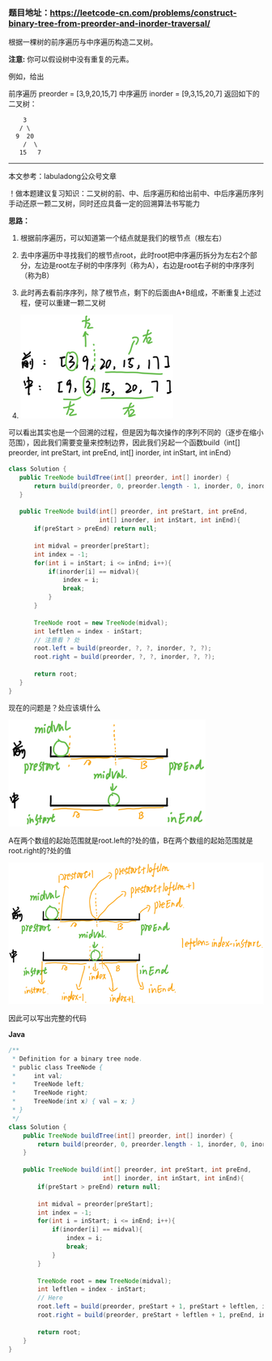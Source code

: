 ### 题目地址：https://leetcode-cn.com/problems/construct-binary-tree-from-preorder-and-inorder-traversal/

根据一棵树的前序遍历与中序遍历构造二叉树。

**注意:**
你可以假设树中没有重复的元素。

例如，给出

前序遍历 preorder = [3,9,20,15,7]
中序遍历 inorder = [9,3,15,20,7]
返回如下的二叉树：

        3
       / \
      9  20
        /  \
       15   7
---

本文参考：labuladong公众号文章

！做本题建议复习知识：二叉树的前、中、后序遍历和给出前中、中后序遍历序列手动还原一颗二叉树，同时还应具备一定的回溯算法书写能力

**思路：**

1. 根据前序遍历，可以知道第一个结点就是我们的根节点（根左右）

2. 去中序遍历中寻找我们的根节点root，此时root把中序遍历拆分为左右2个部分，左边是root左子树的中序序列（称为A），右边是root右子树的中序序列（称为B）
3. 此时再去看前序序列，除了根节点，剩下的后面由A+B组成，不断重复上述过程，便可以重建一颗二叉树
4. <img src="1601347187.277176.jpg" alt="image" style="zoom:80%;" />

可以看出其实也是一个回溯的过程，但是因为每次操作的序列不同的（逐步在缩小范围），因此我们需要变量来控制边界，因此我们另起一个函数build（int[] preorder, int preStart, int preEnd, int[] inorder, int inStart, int inEnd）

 ``` java
class Solution {
    public TreeNode buildTree(int[] preorder, int[] inorder) {
        return build(preorder, 0, preorder.length - 1, inorder, 0, inorder.length - 1);
    }

    public TreeNode build(int[] preorder, int preStart, int preEnd,
                          int[] inorder, int inStart, int inEnd){
        if(preStart > preEnd) return null;

        int midval = preorder[preStart];
        int index = -1;
        for(int i = inStart; i <= inEnd; i++){
            if(inorder[i] == midval){
                index = i;
                break;
            }
        }

        TreeNode root = new TreeNode(midval);
        int leftlen = index - inStart;
        // 注意看 ? 处
        root.left = build(preorder, ?, ?, inorder, ?, ?);
        root.right = build(preorder, ?, ?, inorder, ?, ?);

        return root;
    }
}
 ```

现在的问题是？处应该填什么

<img src="1601347631.016593.jpg" alt="image" style="zoom:80%;" />

A在两个数组的起始范围就是root.left的?处的值，B在两个数组的起始范围就是root.right的?处的值

<img src="1601347972.770028.jpg" alt="image" style="zoom:80%;" />

因此可以写出完整的代码

**Java**

``` java
/**
 * Definition for a binary tree node.
 * public class TreeNode {
 *     int val;
 *     TreeNode left;
 *     TreeNode right;
 *     TreeNode(int x) { val = x; }
 * }
 */
class Solution {
    public TreeNode buildTree(int[] preorder, int[] inorder) {
        return build(preorder, 0, preorder.length - 1, inorder, 0, inorder.length - 1);
    }

    public TreeNode build(int[] preorder, int preStart, int preEnd,
                          int[] inorder, int inStart, int inEnd){
        if(preStart > preEnd) return null;

        int midval = preorder[preStart];
        int index = -1;
        for(int i = inStart; i <= inEnd; i++){
            if(inorder[i] == midval){
                index = i;
                break;
            }
        }

        TreeNode root = new TreeNode(midval);
        int leftlen = index - inStart;
        // Here
        root.left = build(preorder, preStart + 1, preStart + leftlen, inorder, inStart, index - 1);
        root.right = build(preorder, preStart + leftlen + 1, preEnd, inorder, index + 1, inEnd);

        return root;
    }
}
```

